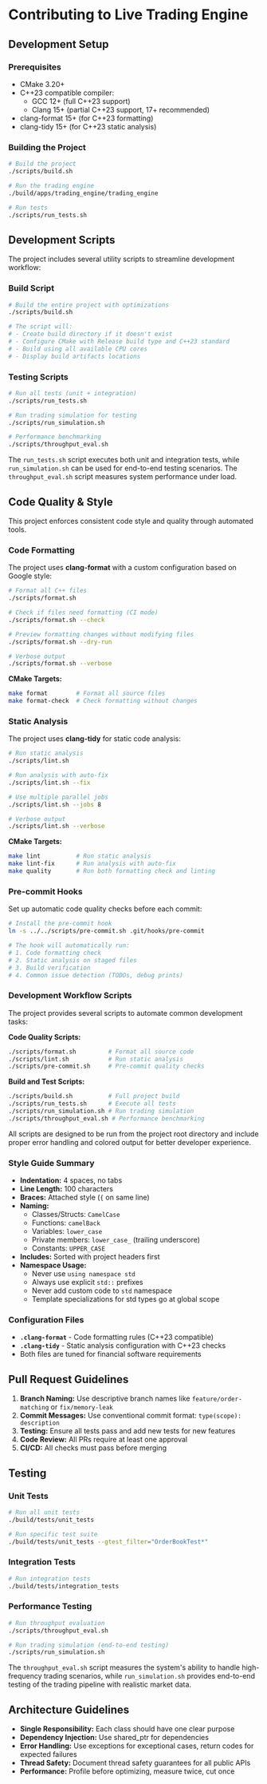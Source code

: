 # Contributing to Live Trading Engine

## Development Setup

### Prerequisites
- CMake 3.20+
- C++23 compatible compiler:
  - GCC 12+ (full C++23 support)
  - Clang 15+ (partial C++23 support, 17+ recommended)
- clang-format 15+ (for C++23 formatting)
- clang-tidy 15+ (for C++23 static analysis)

### Building the Project

```bash
# Build the project
./scripts/build.sh

# Run the trading engine
./build/apps/trading_engine/trading_engine

# Run tests
./scripts/run_tests.sh
```

## Development Scripts

The project includes several utility scripts to streamline development workflow:

### Build Script
```bash
# Build the entire project with optimizations
./scripts/build.sh

# The script will:
# - Create build directory if it doesn't exist
# - Configure CMake with Release build type and C++23 standard
# - Build using all available CPU cores
# - Display build artifacts locations
```

### Testing Scripts
```bash
# Run all tests (unit + integration)
./scripts/run_tests.sh

# Run trading simulation for testing
./scripts/run_simulation.sh

# Performance benchmarking
./scripts/throughput_eval.sh
```

The `run_tests.sh` script executes both unit and integration tests, while `run_simulation.sh` can be used for end-to-end testing scenarios. The `throughput_eval.sh` script measures system performance under load.

## Code Quality & Style

This project enforces consistent code style and quality through automated tools.

### Code Formatting
The project uses **clang-format** with a custom configuration based on Google style:

```bash
# Format all C++ files
./scripts/format.sh

# Check if files need formatting (CI mode)
./scripts/format.sh --check

# Preview formatting changes without modifying files
./scripts/format.sh --dry-run

# Verbose output
./scripts/format.sh --verbose
```

**CMake Targets:**
```bash
make format        # Format all source files
make format-check  # Check formatting without changes
```

### Static Analysis
The project uses **clang-tidy** for static code analysis:

```bash
# Run static analysis
./scripts/lint.sh

# Run analysis with auto-fix
./scripts/lint.sh --fix

# Use multiple parallel jobs
./scripts/lint.sh --jobs 8

# Verbose output
./scripts/lint.sh --verbose
```

**CMake Targets:**
```bash
make lint          # Run static analysis
make lint-fix      # Run analysis with auto-fix
make quality       # Run both formatting check and linting
```

### Pre-commit Hooks
Set up automatic code quality checks before each commit:

```bash
# Install the pre-commit hook
ln -s ../../scripts/pre-commit.sh .git/hooks/pre-commit

# The hook will automatically run:
# 1. Code formatting check
# 2. Static analysis on staged files
# 3. Build verification
# 4. Common issue detection (TODOs, debug prints)
```

### Development Workflow Scripts
The project provides several scripts to automate common development tasks:

**Code Quality Scripts:**
```bash
./scripts/format.sh         # Format all source code
./scripts/lint.sh           # Run static analysis
./scripts/pre-commit.sh     # Pre-commit quality checks
```

**Build and Test Scripts:**
```bash
./scripts/build.sh          # Full project build
./scripts/run_tests.sh      # Execute all tests
./scripts/run_simulation.sh # Run trading simulation
./scripts/throughput_eval.sh # Performance benchmarking
```

All scripts are designed to be run from the project root directory and include proper error handling and colored output for better developer experience.

### Style Guide Summary
- **Indentation:** 4 spaces, no tabs
- **Line Length:** 100 characters
- **Braces:** Attached style (`{` on same line)
- **Naming:**
  - Classes/Structs: `CamelCase`
  - Functions: `camelBack`
  - Variables: `lower_case`
  - Private members: `lower_case_` (trailing underscore)
  - Constants: `UPPER_CASE`
- **Includes:** Sorted with project headers first
- **Namespace Usage:** 
  - Never use `using namespace std`
  - Always use explicit `std::` prefixes
  - Never add custom code to `std` namespace
  - Template specializations for std types go at global scope

### Configuration Files
- **`.clang-format`** - Code formatting rules (C++23 compatible)
- **`.clang-tidy`** - Static analysis configuration with C++23 checks
- Both files are tuned for financial software requirements

## Pull Request Guidelines

1. **Branch Naming:** Use descriptive branch names like `feature/order-matching` or `fix/memory-leak`
2. **Commit Messages:** Use conventional commit format: `type(scope): description`
3. **Testing:** Ensure all tests pass and add new tests for new features
4. **Code Review:** All PRs require at least one approval
5. **CI/CD:** All checks must pass before merging

## Testing

### Unit Tests
```bash
# Run all unit tests
./build/tests/unit_tests

# Run specific test suite
./build/tests/unit_tests --gtest_filter="OrderBookTest*"
```

### Integration Tests
```bash
# Run integration tests
./build/tests/integration_tests
```

### Performance Testing
```bash
# Run throughput evaluation
./scripts/throughput_eval.sh

# Run trading simulation (end-to-end testing)
./scripts/run_simulation.sh
```

The `throughput_eval.sh` script measures the system's ability to handle high-frequency trading scenarios, while `run_simulation.sh` provides end-to-end testing of the trading pipeline with realistic market data.

## Architecture Guidelines

- **Single Responsibility:** Each class should have one clear purpose
- **Dependency Injection:** Use shared_ptr for dependencies
- **Error Handling:** Use exceptions for exceptional cases, return codes for expected failures
- **Thread Safety:** Document thread safety guarantees for all public APIs
- **Performance:** Profile before optimizing, measure twice, cut once

